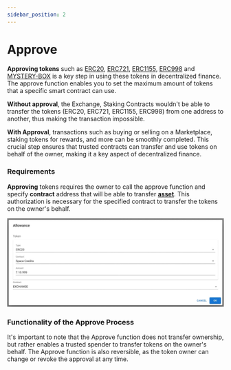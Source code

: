 ```yaml
---
sidebar_position: 2
---
```


# Approve

**Approving tokens** such as [ERC20](/market/category/erc20/), [ERC721](/market/category/erc721/), [ERC1155](/market/category/erc1155/), [ERC998](/market/category/erc998/) and [MYSTERY-BOX](/admin/category/mystery/)  is a key step in using these tokens in decentralized finance. The approve function enables you to set the maximum amount of tokens that a specific smart contract can use.

**Without approval**, the Exchange, Staking Contracts wouldn't be able to transfer the tokens (ERC20, ERC721, ERC1155, ERC998) from one address to another, thus making the transaction impossible.

**With Approval**, transactions such as buying or selling on a Marketplace, staking tokens for rewards, and more can be smoothly completed. This crucial step ensures that trusted contracts can transfer and use tokens on behalf of the owner, making it a key aspect of decentralized finance.

### Requirements

**Approving** tokens requires the owner to call the approve function and specify **contract** address that will be able to transfer **[asset](/admin/miscellaneous/asset/)**. This authorization is necessary for the specified contract to transfer the tokens on the owner's behalf.

![](/img/market/miscellaneous/approve.jpg)


### Functionality of the Approve Process
It's important to note that the Approve function does not transfer ownership, but rather enables a trusted spender to transfer tokens on the owner's behalf. The Approve function is also reversible, as the token owner can change or revoke the approval at any time.
